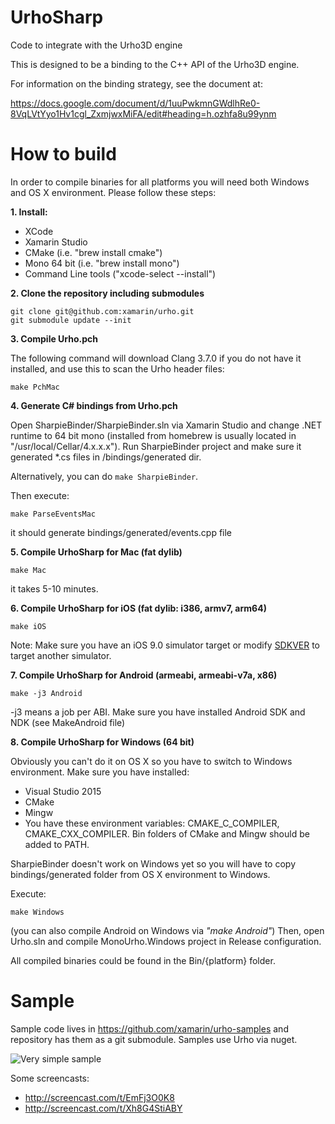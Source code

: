 # UrhoSharp

Code to integrate with the Urho3D engine

This is designed to be a binding to the C++ API of the Urho3D engine.

For information on the binding strategy, see the document at:

https://docs.google.com/document/d/1uuPwkmnGWdlhRe0-8VqLVtYyo1Hv1cgl_ZxmjwxMiFA/edit#heading=h.ozhfa8u99ynm

# How to build

In order to compile binaries for all platforms you will need both
Windows and OS X environment.  Please follow these steps:

**1. Install:**

- XCode
- Xamarin Studio
- CMake (i.e. "brew install cmake")
- Mono 64 bit (i.e. "brew install mono")
- Command Line tools ("xcode-select --install")

**2. Clone the repository including submodules**

```
git clone git@github.com:xamarin/urho.git
git submodule update --init
```

**3. Compile Urho.pch**

The following command will download Clang 3.7.0 if you do not have it
installed, and use this to scan the Urho header files:

```
make PchMac
```

**4. Generate C# bindings from Urho.pch**

Open SharpieBinder/SharpieBinder.sln via Xamarin Studio and change
.NET runtime to 64 bit mono (installed from homebrew is usually
located in "/usr/local/Cellar/4.x.x.x"). Run SharpieBinder project and
make sure it generated *.cs files in /bindings/generated dir.

Alternatively, you can do `make SharpieBinder`.

Then execute:

```
make ParseEventsMac
```

it should generate bindings/generated/events.cpp file

**5. Compile UrhoSharp for Mac (fat dylib)**
```
make Mac
```
it takes 5-10 minutes.

**6. Compile UrhoSharp for iOS (fat dylib: i386, armv7, arm64)**
```
make iOS
```
Note: Make sure you have an iOS 9.0 simulator target or modify [SDKVER](https://github.com/xamarin/urho/blob/master/MakeiOS#L3) to target another simulator.

**7. Compile UrhoSharp for Android (armeabi, armeabi-v7a, x86)** 
```
make -j3 Android
```
-j3 means a job per ABI. Make sure you have installed Android SDK and NDK (see MakeAndroid file)

**8. Compile UrhoSharp for Windows (64 bit)**

Obviously you can't do it on OS X so you have to switch to Windows environment. Make sure you have installed:
- Visual Studio 2015
- CMake
- Mingw
- You have these environment variables: CMAKE_C_COMPILER,
  CMAKE_CXX_COMPILER. Bin folders of CMake and Mingw should be added
  to PATH.

SharpieBinder doesn't work on Windows yet so you will have to copy
bindings/generated folder from OS X environment to Windows.

Execute:
```
make Windows
```

(you can also compile Android on Windows via *"make Android"*)
Then, open Urho.sln and compile MonoUrho.Windows project in Release configuration.

All compiled binaries could be found in the Bin/{platform} folder.

# Sample

Sample code lives in https://github.com/xamarin/urho-samples and
repository has them as a git submodule. Samples use Urho via nuget.

![Very simple sample](https://hsto.org/files/ec1/1c8/d0c/ec11c8d0c4494048bc614e3166df4f3b.png)

Some screencasts:

* http://screencast.com/t/EmFj3O0K8 
* http://screencast.com/t/Xh8G4StiABY
